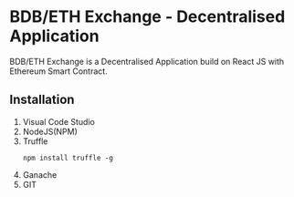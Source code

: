 # BDB/ETH Exchange - Decentralised Application

BDB/ETH Exchange is a Decentralised Application build on React JS with Ethereum Smart Contract.


## Installation
1. Visual Code Studio
2. NodeJS(NPM)
3. Truffle
    ```
    npm install truffle -g
    ```
4. Ganache
5. GIT




